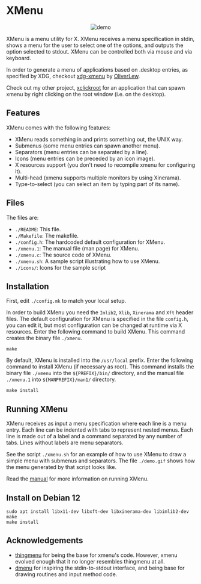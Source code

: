 # XMenu

<p align="center">
	<img src="https://user-images.githubusercontent.com/63266536/114306062-ffb67000-9ab0-11eb-9a10-be30eadc68b4.gif", title="demo"/>
</p>

XMenu is a menu utility for X.
XMenu receives a menu specification in stdin, shows a menu for the user
to select one of the options, and outputs the option selected to stdout.
XMenu can be controlled both via mouse and via keyboard.

In order to generate a menu of applications based on .desktop entries,
as specified by XDG, checkout [xdg-xmenu](https://github.com/OliverLew/xdg-xmenu)
by [OliverLew](https://github.com/OliverLew).

Check out my other project, [xclickroot](https://github.com/phillbush/xclickroot) for an application that can
spawn xmenu by right clicking on the root window (i.e. on the desktop).


## Features

XMenu comes with the following features:

* XMenu reads something in and prints something out, the UNIX way.
* Submenus (some menu entries can spawn another menu).
* Separators (menu entries can be separated by a line).
* Icons (menu entries can be preceded by an icon image).
* X resources support (you don't need to recompile xmenu for configuring it).
* Multi-head (xmenu supports multiple monitors by using Xinerama).
* Type-to-select (you can select an item by typing part of its name).


## Files

The files are:

* `./README`:     This file.
* `./Makefile`:   The makefile.
* `./config.h`:   The hardcoded default configuration for XMenu.
* `./xmenu.1`:    The manual file (man page) for XMenu.
* `./xmenu.c`:    The source code of XMenu.
* `./xmenu.sh`:   A sample script illustrating how to use XMenu.
* `./icons/`:     Icons for the sample script


## Installation

First, edit `./config.mk` to match your local setup.

In order to build XMenu you need the `Imlib2`, `Xlib`, `Xinerama` and `Xft` header files.
The default configuration for XMenu is specified in the file `config.h`,
you can edit it, but most configuration can be changed at runtime via
X resources.  Enter the following command to build XMenu.  This command
creates the binary file `./xmenu`.

	make

By default, XMenu is installed into the `/usr/local` prefix.  Enter the
following command to install XMenu (if necessary as root).  This command
installs the binary file `./xmenu` into the `${PREFIX}/bin/` directory, and
the manual file `./xmenu.1` into `${MANPREFIX}/man1/` directory.

	make install


## Running XMenu

XMenu receives as input a menu specification where each line is a menu
entry.  Each line can be indented with tabs to represent nested menus.
Each line is made out of a label and a command separated by any number
of tabs.  Lines without labels are menu separators.

See the script `./xmenu.sh` for an example of how to use XMenu to draw a
simple menu with submenus and separators.  The file `./demo.gif` shows how
the menu generated by that script looks like.

Read the [manual](https://github.com/phillbush/xmenu/wiki) for more information on running XMenu.


## Install on Debian 12
```
sudo apt install libx11-dev libxft-dev libxinerama-dev libimlib2-dev
make
make install
```


## Acknowledgements

* [thingmenu](https://github.com/singpolyma/thingmenu) for being the base
  for xmenu's code.  However, xmenu evolved enough that it no longer resembles
  thingmenu at all.
* [dmenu](https://tools.suckless.org/dmenu/) for inspiring the stdin-to-stdout
  interface, and being base for drawing routines and input method code.
